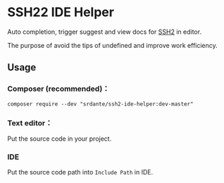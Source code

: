 SSH22 IDE Helper
====================

Auto completion, trigger suggest and view docs for [SSH2](https://www.php.net/manual/en/book.ssh2.php) in editor.

The purpose of avoid the tips of undefined and improve work efficiency.

## Usage
### Composer (recommended)：

    composer require --dev "srdante/ssh2-ide-helper:dev-master"

### Text editor：

Put the source code in your project.

### IDE

Put the source code path into `Include Path` in IDE.

